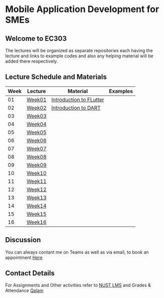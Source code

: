 # Mobile Application Development for SMEs

## Welcome to EC303

The lectures will be organized as separate repositories each having the lecture and links to example codes and also any helping material will be added there respectively. 

## Lecture Schedule and Materials

| Week 	| Lecture 	| Material 	| Examples 	|
|------	|---------	|----------	|----------	|
| 01   	| [Week01](https://sp22-seecs-nust.github.io/week01) | [Introduction to FLutter](https://docs.flutter.dev/get-started/learn-more) |          	|
| 02   	| [Week02](https://sp22-seecs-nust.github.io/week02) | [Introduction to DART](https://dart.dev/codelabs/dart-cheatsheet)         	|          	|
| 03   	| [Week03](https://sp22-seecs-nust.github.io/week03) |          	|          	|
| 04   	| [Week04](https://sp22-seecs-nust.github.io/week04) |          	|          	|
| 05   	| [Week05](https://sp22-seecs-nust.github.io/week05) |          	|          	|
| 06   	| [Week06](https://sp22-seecs-nust.github.io/week06) |          	|          	|
| 07   	| [Week07](https://sp22-seecs-nust.github.io/week07) |          	|          	|
| 08   	| [Week08](https://sp22-seecs-nust.github.io/week08) |          	|          	|
| 09   	| [Week09](https://sp22-seecs-nust.github.io/week09) |          	|          	|
| 10   	| [Week10](https://sp22-seecs-nust.github.io/week10) |          	|          	|
| 11   	| [Week11](https://sp22-seecs-nust.github.io/week11) |          	|          	|
| 12   	| [Week12](https://sp22-seecs-nust.github.io/week12) |          	|          	|
| 13   	| [Week13](https://sp22-seecs-nust.github.io/week13) |          	|          	|
| 14   	| [Week14](https://sp22-seecs-nust.github.io/week14) |          	|          	|
| 15   	| [Week15](https://sp22-seecs-nust.github.io/week15) |          	|          	|
| 16   	| [Week16](https://sp22-seecs-nust.github.io/week16) |          	|          	|

## Discussion

You can always contant me on Teams as well as via email, to book an appointment [Here](https://hasan.khattak.info/calendar)

## Contact Details

For Assignments and Other activities refer to [NUST LMS](https://lms.nust.edu.pk/portal/login/index.php) and Grades & Attendance [Qalam](https://qalam.nust.edu.pk/)
